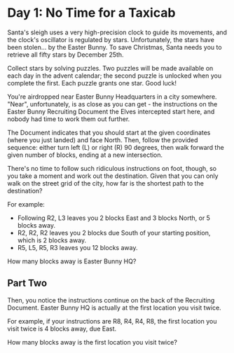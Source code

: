# Day 1: No Time for a Taxicab

Santa's sleigh uses a very high-precision clock to guide its movements, and the
clock's oscillator is regulated by stars. Unfortunately, the stars have been
stolen... by the Easter Bunny. To save Christmas, Santa needs you to retrieve
all fifty stars by December 25th.

Collect stars by solving puzzles. Two puzzles will be made available on each day
in the advent calendar; the second puzzle is unlocked when you complete the
first. Each puzzle grants one star. Good luck!

You're airdropped near Easter Bunny Headquarters in a city somewhere. "Near",
unfortunately, is as close as you can get - the instructions on the Easter Bunny
Recruiting Document the Elves intercepted start here, and nobody had time to
work them out further.

The Document indicates that you should start at the given coordinates (where you
just landed) and face North. Then, follow the provided sequence: either turn
left (L) or right (R) 90 degrees, then walk forward the given number of blocks,
ending at a new intersection.

There's no time to follow such ridiculous instructions on foot, though, so you
take a moment and work out the destination. Given that you can only walk on the
street grid of the city, how far is the shortest path to the destination?

For example:

* Following R2, L3 leaves you 2 blocks East and 3 blocks North, or 5 blocks
  away.
* R2, R2, R2 leaves you 2 blocks due South of your starting position, which is 2
  blocks away.
* R5, L5, R5, R3 leaves you 12 blocks away.

How many blocks away is Easter Bunny HQ?

## Part Two

Then, you notice the instructions continue on the back of the Recruiting
Document. Easter Bunny HQ is actually at the first location you visit twice.

For example, if your instructions are R8, R4, R4, R8, the first location you
visit twice is 4 blocks away, due East.

How many blocks away is the first location you visit twice?
